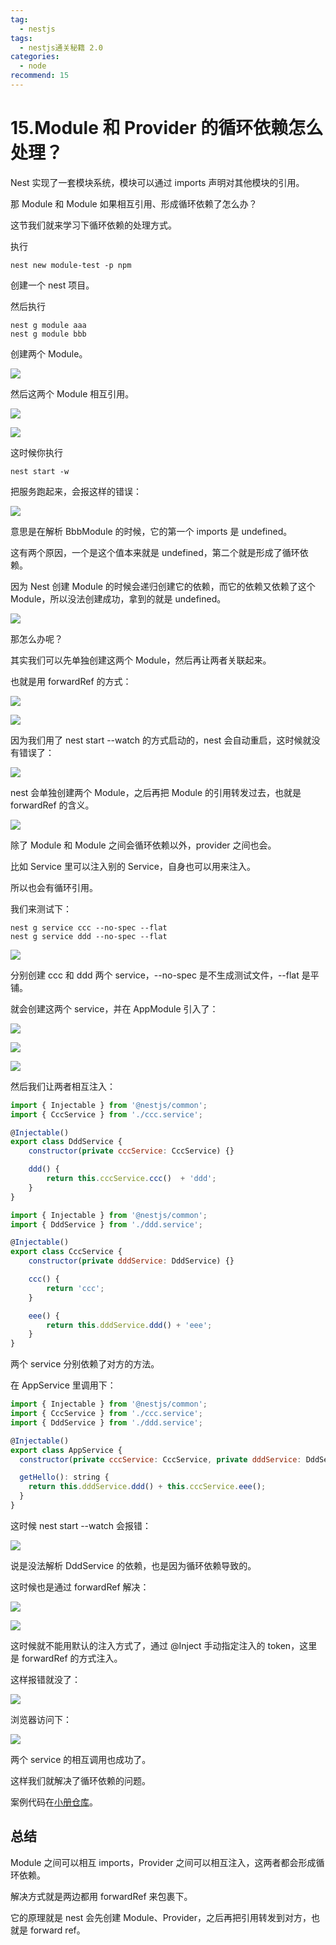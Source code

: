 ```yaml
---
tag:
  - nestjs
tags:
  - nestjs通关秘籍 2.0
categories:
  - node
recommend: 15
---
```


# 15.Module 和 Provider 的循环依赖怎么处理？

Nest 实现了一套模块系统，模块可以通过 imports 声明对其他模块的引用。

那 Module 和 Module 如果相互引用、形成循环依赖了怎么办？

这节我们就来学习下循环依赖的处理方式。

执行

```
nest new module-test -p npm
```

创建一个 nest 项目。

然后执行

```
nest g module aaa
nest g module bbb
```

创建两个 Module。

![](/nestjsCheats/image-452.jpg)

然后这两个 Module 相互引用。

![](/nestjsCheats/image-453.jpg)

![](/nestjsCheats/image-454.jpg)

这时候你执行

```
nest start -w
```

把服务跑起来，会报这样的错误：

![](/nestjsCheats/image-455.jpg)

意思是在解析 BbbModule 的时候，它的第一个 imports 是 undefined。

这有两个原因，一个是这个值本来就是 undefined，第二个就是形成了循环依赖。

因为 Nest 创建 Module 的时候会递归创建它的依赖，而它的依赖又依赖了这个 Module，所以没法创建成功，拿到的就是 undefined。

![](/nestjsCheats/image-456.jpg)

那怎么办呢？

其实我们可以先单独创建这两个 Module，然后再让两者关联起来。

也就是用 forwardRef 的方式：

![](/nestjsCheats/image-457.jpg)

![](/nestjsCheats/image-458.jpg)

因为我们用了 nest start --watch 的方式启动的，nest 会自动重启，这时候就没有错误了：

![](/nestjsCheats/image-459.jpg)

nest 会单独创建两个 Module，之后再把 Module 的引用转发过去，也就是 forwardRef 的含义。

![](/nestjsCheats/image-460.jpg)

除了 Module 和 Module 之间会循环依赖以外，provider 之间也会。

比如 Service 里可以注入别的 Service，自身也可以用来注入。

所以也会有循环引用。

我们来测试下：

```
nest g service ccc --no-spec --flat
nest g service ddd --no-spec --flat
```

![](/nestjsCheats/image-461.jpg)

分别创建 ccc 和 ddd 两个 service，--no-spec 是不生成测试文件，--flat 是平铺。

就会创建这两个 service，并在 AppModule 引入了：

![](/nestjsCheats/image-462.jpg)

![](/nestjsCheats/image-463.jpg)

![](/nestjsCheats/image-464.jpg)

然后我们让两者相互注入：

```javascript
import { Injectable } from '@nestjs/common';
import { CccService } from './ccc.service';

@Injectable()
export class DddService {
    constructor(private cccService: CccService) {}

    ddd() {
        return this.cccService.ccc()  + 'ddd';
    }
}
```

```javascript
import { Injectable } from '@nestjs/common';
import { DddService } from './ddd.service';

@Injectable()
export class CccService {
    constructor(private dddService: DddService) {}

    ccc() {
        return 'ccc';
    }

    eee() {
        return this.dddService.ddd() + 'eee';
    }
}
```

两个 service 分别依赖了对方的方法。

在 AppService 里调用下：

```javascript
import { Injectable } from '@nestjs/common';
import { CccService } from './ccc.service';
import { DddService } from './ddd.service';

@Injectable()
export class AppService {
  constructor(private cccService: CccService, private dddService: DddService){}

  getHello(): string {
    return this.dddService.ddd() + this.cccService.eee();
  }
}
```

这时候 nest start --watch 会报错：

![](/nestjsCheats/image-465.jpg)

说是没法解析 DddService 的依赖，也是因为循环依赖导致的。

这时候也是通过 forwardRef 解决：

![](/nestjsCheats/image-466.jpg)

![](/nestjsCheats/image-467.jpg)

这时候就不能用默认的注入方式了，通过 @Inject 手动指定注入的 token，这里是 forwardRef 的方式注入。

这样报错就没了：

![](/nestjsCheats/image-468.jpg)

浏览器访问下：

![](/nestjsCheats/image-469.jpg)

两个 service 的相互调用也成功了。

这样我们就解决了循环依赖的问题。

案例代码在[小册仓库](https://github.com/QuarkGluonPlasma/nestjs-course-code/tree/main/circular-dependency)。

## 总结

Module 之间可以相互 imports，Provider 之间可以相互注入，这两者都会形成循环依赖。

解决方式就是两边都用 forwardRef 来包裹下。

它的原理就是 nest 会先创建 Module、Provider，之后再把引用转发到对方，也就是 forward ref。
